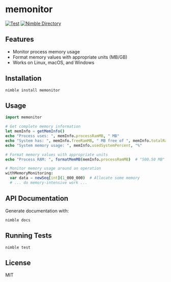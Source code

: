 # memonitor

[![Test](https://github.com/telatin/memonitor/actions/workflows/test.yml/badge.svg)](https://github.com/telatin/memonitor/actions/workflows/test.yml)
[![Nimble Directory](https://img.shields.io/badge/Nimble_Directory-memonitor-blue)](https://nimble.directory/pkg/memonitor)

## Features

- Monitor process memory usage
- Format memory values with appropriate units (MB/GB)
- Works on Linux, macOS, and Windows

## Installation

```
nimble install memonitor
```

## Usage

```nim
import memonitor

# Get complete memory information
let memInfo = getMemInfo()
echo "Process uses: ", memInfo.processRamMB, " MB"
echo "System has: ", memInfo.freeRamMB, " MB free of ", memInfo.totalRamMB, " MB total"
echo "System memory usage: ", memInfo.usedSystemPercent, "%"

# Format memory values with appropriate units
echo "Process RAM: ", formatMemMB(memInfo.processRamMB)  # "500.50 MB" or "1.25 GB"

# Monitor memory usage around an operation
withMemoryMonitoring:
  var data = newSeq[int](1_000_000)  # Allocate some memory
  # ... do memory-intensive work ...
```

## API Documentation

Generate documentation with:

```
nimble docs
```

## Running Tests

```
nimble test
```

## License

MIT
